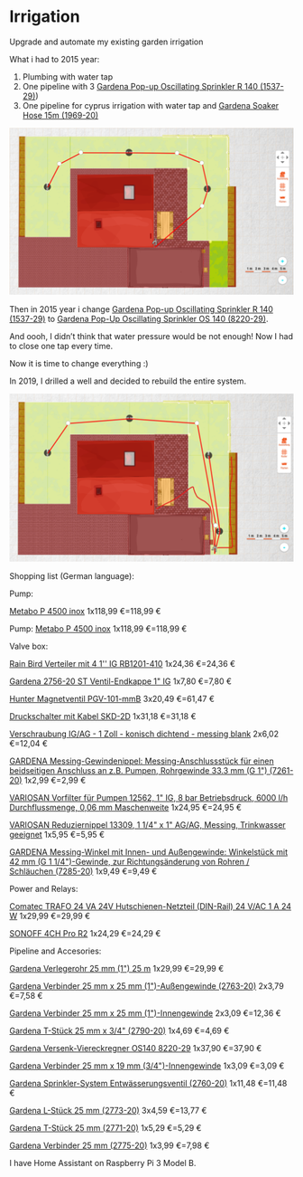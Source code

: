 # Irrigation
Upgrade and automate my existing garden irrigation

What i had to 2015 year:
1. Plumbing with water tap
2. One pipeline with 3 [Gardena Pop-up Oscillating Sprinkler R 140 (1537-29)](https://www.gardena.com/int/products/watering/sprinklersystem/pop-up-oscillating-sprinkler-r-140/900933201/))
3. One pipeline for cyprus irrigation with water tap and [Gardena Soaker Hose 15m (1969-20)](https://www.gardena.com/int/products/watering/sprinkler/soaker-hose-15m/900969501/)

![A previous plan](images/Gardenplan2018.png)

Then in 2015 year i change [Gardena Pop-up Oscillating Sprinkler R 140 (1537-29)](https://www.gardena.com/int/products/watering/sprinklersystem/pop-up-oscillating-sprinkler-r-140/900933201/) to [Gardena Pop-Up Oscillating Sprinkler OS 140 (8220-29)](https://www.gardena.com/int/products/watering/sprinklersystem/pop-up-oscillating-sprinkler-os-140/967170901/).

And oooh, I didn’t think that water pressure would be not enough! Now I had to close one tap every time.

Now it is time to change everything :)

In 2019, I drilled a well and decided to rebuild the entire system.

![New plan](images/Gardenplan2019-1.png)

Shopping list (German language):

Pump:

[Metabo P 4500 inox](https://www.bueromarkt-ag.de/gartenpumpe_metabo_p_4500_inox_1300_w,p-600965000,a-gartenpumpen.html) 1x118,99 €=118,99 €

Pump:
[Metabo P 4500 inox](https://www.bueromarkt-ag.de/gartenpumpe_metabo_p_4500_inox_1300_w,p-600965000,a-gartenpumpen.html) 1x118,99 €=118,99 €

Valve box:

[Rain Bird Verteiler mit 4 1'' IG RB1201-410](https://www.amazon.de/dp/B0146WJ9G8) 1x24,36 €=24,36 €

[Gardena 2756-20 ST Ventil-Endkappe 1" IG](https://www.amazon.de/Gardena-2756-20-ST-Ventil-Endkappe-IG/dp/B007C12JBI) 1x7,80 €=7,80 €

[Hunter Magnetventil PGV-101-mmB](https://www.ebay.de/itm/Hunter-PGV-101-MMB-1-Kugelventil-Durchflussregulierung-Aussengewinde-/303070492497) 3x20,49 €=61,47 €

[Druckschalter mit Kabel SKD-2D](https://www.amazon.de/Druckschalter-1-phasig-Pumpensteuerung-Druckwächter-Hauswasserwerk/dp/B01I4Z9DSM) 1x31,18 €=31,18 €

[Verschraubung IG/AG - 1 Zoll - konisch dichtend - messing blank](https://www.amazon.de/gp/product/B07H88N2P1) 2x6,02 €=12,04 €

[GARDENA Messing-Gewindenippel: Messing-Anschlussstück für einen beidseitigen Anschluss an z.B. Pumpen, Rohrgewinde 33.3 mm (G 1") (7261-20)](https://www.amazon.de/GARDENA-Messing-Gewindenippel-Messing-Anschlussstück-beidseitigen-Rohrgewinde/dp/B0001E3ZEI) 1x2,99 €=2,99 €

[VARIOSAN Vorfilter für Pumpen 12562, 1" IG, 8 bar Betriebsdruck, 6000 l/h Durchflussmenge, 0,06 mm Maschenweite](https://www.amazon.de/VARIOSAN-Vorfilter-Betriebsdruck-Durchflussmenge-Maschenweite/dp/B07G1B1B54) 1x24,95 €=24,95 €

[VARIOSAN Reduziernippel 13309, 1 1/4" x 1" AG/AG, Messing, Trinkwasser geeignet](https://www.amazon.de/gp/product/B07WJVW5DH) 1x5,95 €=5,95 €

[GARDENA Messing-Winkel mit Innen- und Außengewinde: Winkelstück mit 42 mm (G 1 1/4")-Gewinde, zur Richtungsänderung von Rohren / Schläuchen (7285-20)](https://www.amazon.de/gp/product/B0001E3ZO8/ref=ox_sc_act_title_1?smid=A3JWKAKR8XB7XF&psc=1) 1x9,49 €=9,49 €

Power and Relays:

[Comatec TRAFO 24 VA 24V Hutschienen-Netzteil (DIN-Rail) 24 V/AC 1 A 24 W](https://www.conrad.de/de/p/comatec-trafo-24-va-24v-hutschienen-netzteil-din-rail-24-v-ac-1-a-24-w-515213.html) 1x29,99 €=29,99 €

[SONOFF 4CH Pro R2](https://www.ebay.de/itm/382915401980) 1x24,29 €=24,29 €

Pipeline and Accesories:

[Gardena Verlegerohr 25 mm (1") 25 m](https://www.real.de/product/35910231) 1x29,99 €=29,99 €

[Gardena Verbinder 25 mm x 25 mm (1")-Außengewinde (2763-20)](https://www.obi.de/sprinkler-systeme/gardena-verbinder-25-mm-x-25-mm-1-aussengewinde/p/9375247) 2x3,79 €=7,58 €

[Gardena Verbinder 25 mm x 25 mm (1")-Innengewinde](https://www.obi.de/sprinkler-systeme/gardena-verbinder-25-mm-x-25-mm-1-innengewinde/p/9375239) 2x3,09 €=12,36 €

[Gardena T-Stück 25 mm x 3/4" (2790-20)](https://www.obi.de/sprinkler-systeme/gardena-t-stueck-25-mm-1-x-19-mm-3-4-aussengewinde/p/9375486) 1x4,69 €=4,69 €

[Gardena Versenk-Viereckregner OS140 8220-29](https://www.hornbach.de/shop/Versenk-Viereckregner-GARDENA-OS-140-fuer-quadratische-und-rechteckige-Flaechen-bis-max-140-qm-Reichweite-bis-15-m-ebenerdig-montiertbar-8220-29/8691516/artikel.html) 1x37,90 €=37,90 €

[Gardena Verbinder 25 mm x 19 mm (3/4")-Innengewinde](https://www.obi.de/sprinkler-systeme/gardena-verbinder-25-mm-x-19-mm-3-4-innengewinde/p/9375221) 1x3,09 €=3,09 €

[Gardena Sprinkler-System Entwässerungsventil (2760-20)](https://www.ebay.de/itm/Gardena-Sprinklersystem-Entw%C3%A4sserungsventil-2760-Sprinkler/350907498923) 1x11,48 €=11,48 €

[Gardena L-Stück 25 mm (2773-20)](https://www.obi.de/sprinkler-systeme/gardena-l-stueck-25-mm/p/9375429) 3x4,59 €=13,77 €

[Gardena T-Stück 25 mm (2771-20)](https://www.obi.de/sprinkler-systeme/gardena-t-stueck-25-mm/p/9375254) 1x5,29 €=5,29 €

[Gardena Verbinder 25 mm (2775-20)](https://www.obi.de/sprinkler-systeme/gardena-verbinder-25-mm/p/9375437) 1x3,99 €=7,98 €

I have Home Assistant on Raspberry Pi 3 Model B.
